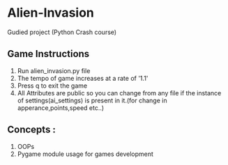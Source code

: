 # Alien-Invasion
Gudied project (Python Crash course)

## Game Instructions
1. Run alien_invasion.py file
2. The tempo of game increases at a rate of '1.1' 
3. Press q to exit the game
4. All Attributes are public so you can change from any file if the instance of settings(ai_settings) is present in it.(for change in apperance,points,speed etc..)  



## Concepts :
1. OOPs
2. Pygame module usage for games development


